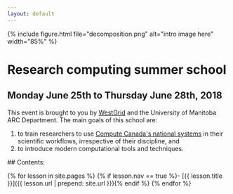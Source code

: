 ```yaml
---
layout: default
---
```


{% include figure.html file="decomposition.png" alt="intro image here" width="85%" %}

# Research computing summer school

## Monday June 25th to Thursday June 28th, 2018

This event is brought to you by [WestGrid](https://www.westgrid.ca) and the University of Manitoba ARC
Department. The main goals of this school are:

1. to train researchers to use
   [Compute Canada's national systems](https://docs.computecanada.ca/wiki/National_systems) in their
   scientific workflows, irrespective of their discipline, and
1. to introduce modern computational tools and techniques.

<div class="toc" markdown="1">
## Contents:

{% for lesson in site.pages %}
{% if lesson.nav == true %}- [{{ lesson.title }}]({{ lesson.url | prepend: site.url }}){% endif %}
{% endfor %}
</div>
